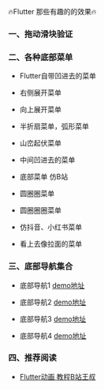 
🔥Flutter 那些有趣的的效果🔥 

### 一、拖动滑块验证

### 二、各种底部菜单

- Flutter自带凹进去的菜单

- 右侧展开菜单

- 向上展开菜单

- 半折扇菜单，弧形菜单

- 山峦起伏菜单

- 中间凹进去的菜单

- 底部菜单 仿B站

- 圆圈圈菜单

- 圆圈圈圈菜单

- 仿抖音、小红书菜单

- 看上去像拉面的菜单



### 三、底部导航集合
- 底部导航1
[demo地址](https://github.com/mahmoud-eslami/bottom_animation)

- 底部导航2
[demo地址](https://github.com/imaNNeoFighT/circular_bottom_navigation)

- 底部导航3
[demo地址](https://github.com/therezacuet/Motion-Tab-Bar)

- 底部导航4
[demo地址](https://github.com/retroportalstudio/spincircle_bottom_bar)


### 四、推荐阅读
- [Flutter动画 教程B站王叔](https://space.bilibili.com/589533168/channel/detail?cid=130705)